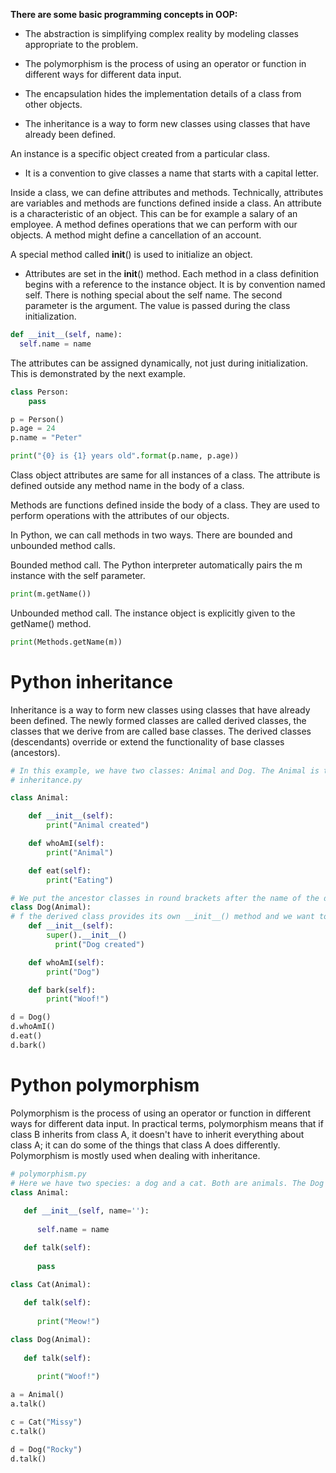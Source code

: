 **There are some basic programming concepts in OOP:**

* The abstraction is simplifying complex reality by modeling classes appropriate to the problem. 

* The polymorphism is the process of using an operator or function in different ways for different data input. 

* The encapsulation hides the implementation details of a class from other objects. 

* The inheritance is a way to form new classes using classes that have already been defined.

An instance is a specific object created from a particular class.

* It is a convention to give classes a name that starts with a capital letter.

Inside a class, we can define attributes and methods. Technically, attributes are variables and methods are functions defined inside a class.
	An attribute is a characteristic of an object. This can be for example a salary of an employee. 
	A method defines operations that we can perform with our objects. A method might define a cancellation of an account.

A special method called __init__() is used to initialize an object.
* Attributes are set in the __init__() method.
Each method in a class definition begins with a reference to the instance object. It is by convention named self. There is nothing special about the self name. 
The second parameter is the argument. The value is passed during the class initialization.
``` python
def __init__(self, name):
  self.name = name
```
The attributes can be assigned dynamically, not just during initialization. This is demonstrated by the next example.
``` python
class Person:
    pass

p = Person()
p.age = 24
p.name = "Peter"

print("{0} is {1} years old".format(p.name, p.age))
```
Class object attributes are same for all instances of a class. The attribute is defined outside any method name in the body of a class.

Methods are functions defined inside the body of a class. They are used to perform operations with the attributes of our objects.

In Python, we can call methods in two ways. There are bounded and unbounded method calls.

Bounded method call. The Python interpreter automatically pairs the m instance with the self parameter.
```python
print(m.getName())
```
Unbounded method call. The instance object is explicitly given to the getName() method.
```python
print(Methods.getName(m))
```
# Python inheritance
Inheritance is a way to form new classes using classes that have already been defined. The newly formed classes are called derived classes, the classes that we derive from are called base classes.  The derived classes (descendants) override or extend the functionality of base classes (ancestors).
```python
# In this example, we have two classes: Animal and Dog. The Animal is the base class, the Dog is the derived class. The derived class inherits the functionality of the base class. It is shown by the eat() method. The derived class modifies existing behaviour of the base class, shown by the whoAmI() method. Finally, the derived class extends the functionality of the base class, by defining a new bark() method.
# inheritance.py

class Animal:

    def __init__(self):
        print("Animal created")

    def whoAmI(self):
        print("Animal")

    def eat(self):
        print("Eating")

# We put the ancestor classes in round brackets after the name of the descendant class.
class Dog(Animal):
# f the derived class provides its own __init__() method and we want to call the parent constructor, we have to explicitly call the base class __init__() method with the help of the super function.
    def __init__(self):
        super().__init__()
          print("Dog created")

    def whoAmI(self):
        print("Dog")

    def bark(self):
        print("Woof!")

d = Dog()
d.whoAmI()
d.eat()
d.bark()
```
# Python polymorphism
Polymorphism is the process of using an operator or function in different ways for different data input. In practical terms, polymorphism means that if class B inherits from class A, it doesn't have to inherit everything about class A; it can do some of the things that class A does differently. Polymorphism is mostly used when dealing with inheritance.
```python
# polymorphism.py
# Here we have two species: a dog and a cat. Both are animals. The Dog class and the Cat class inherit the Animal class. They have a talk() method, which gives different output for them.
class Animal:
    
   def __init__(self, name=''):
       
      self.name = name

   def talk(self):
       
      pass

class Cat(Animal):
    
   def talk(self):
       
      print("Meow!")

class Dog(Animal):
    
   def talk(self):
       
      print("Woof!")

a = Animal()
a.talk()

c = Cat("Missy")
c.talk()

d = Dog("Rocky")
d.talk()
```

